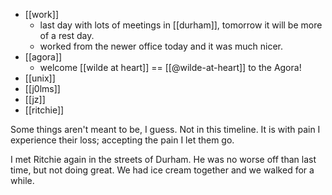 - [[work]]
  - last day with lots of meetings in [[durham]], tomorrow it will be more of a rest day.
  - worked from the newer office today and it was much nicer.
- [[agora]]
  - welcome [[wilde at heart]] == [[@wilde-at-heart]] to the Agora!
- [[unix]]
- [[j0lms]]
- [[jz]]
- [[ritchie]] 

Some things aren't meant to be, I guess. Not in this timeline. It is with pain I experience their loss; accepting the pain I let them go.

I met Ritchie again in the streets of Durham. He was no worse off than last time, but not doing great. We had ice cream together and we walked for a while.
